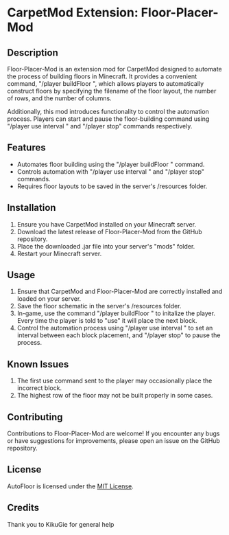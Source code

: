 # CarpetMod Extension: Floor-Placer-Mod

## Description
Floor-Placer-Mod is an extension mod for CarpetMod designed to automate the process of building floors in Minecraft. It provides a convenient command, "/player <name> buildFloor <filename> <rows> <columns>", which allows players to automatically construct floors by specifying the filename of the floor layout, the number of rows, and the number of columns.

Additionally, this mod introduces functionality to control the automation process. Players can start and pause the floor-building command using "/player <name> use interval <interval>" and "/player <name> stop" commands respectively.

## Features
- Automates floor building using the "/player <name> buildFloor <filename> <rows> <columns>" command.
- Controls automation with "/player <name> use interval <interval>" and "/player <name> stop" commands.
- Requires floor layouts to be saved in the server's /resources folder.

## Installation
1. Ensure you have CarpetMod installed on your Minecraft server.
2. Download the latest release of Floor-Placer-Mod from the GitHub repository.
3. Place the downloaded .jar file into your server's "mods" folder.
4. Restart your Minecraft server.

## Usage
1. Ensure that CarpetMod and Floor-Placer-Mod are correctly installed and loaded on your server.
2. Save the floor schematic in the server's /resources folder.
3. In-game, use the command "/player <name> buildFloor <filename> <rows> <columns>" to initalize the player. Every time the player is told to "use" it will place the next block.
4. Control the automation process using "/player <name> use interval <interval>" to set an interval between each block placement, and "/player <name> stop" to pause the process.

## Known Issues
1. The first use command sent to the player may occasionally place the incorrect block.
2. The highest row of the floor may not be built properly in some cases.

## Contributing
Contributions to Floor-Placer-Mod are welcome! If you encounter any bugs or have suggestions for improvements, please open an issue on the GitHub repository.

## License
AutoFloor is licensed under the [MIT License](LICENSE).

## Credits
Thank you to KikuGie for general help
